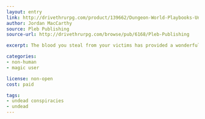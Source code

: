 ```yaml
---
layout: entry
link: http://drivethrurpg.com/product/139662/Dungeon-World-Playbooks-Undead-Conspiracy-Bundle
author: Jordan MacCarthy
source: Pleb Publishing
source-url: http://drivethrurpg.com/browse/pub/6168/Pleb-Publishing

excerpt: The blood you steal from your victims has provided a wonderful fuel for your mastery of blood magic. 

categories:
- non-human
- magic user

license: non-open
cost: paid

tags:
- undead conspiracies
- undead
---
```

